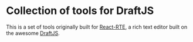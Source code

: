 # Collection of tools for DraftJS

This is a set of tools originally built for [React-RTE](https://react-rte.org/), a rich text editor built on the awesome [DraftJS](https://github.com/facebook/draft-js).
